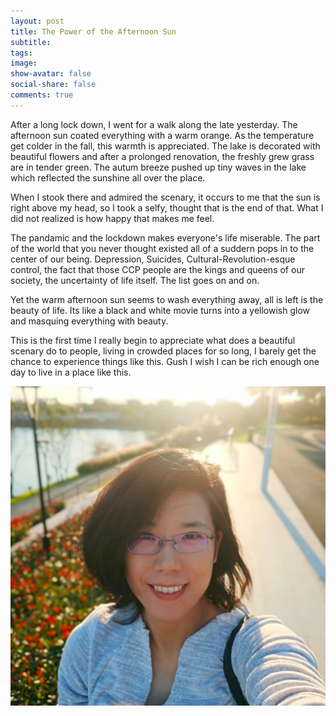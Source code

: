 ```yaml
---
layout: post
title: The Power of the Afternoon Sun
subtitle: 
tags: 
image: 
show-avatar: false
social-share: false
comments: true
---
```


After a long lock down, I went for a walk along the late yesterday. The afternoon sun coated everything with a warm orange. As the temperature get colder in the fall, this warmth is appreciated. The lake is decorated with beautiful flowers and after a prolonged renovation, the freshly grew grass are in tender green. The autum breeze pushed up tiny waves in the lake which reflected the sunshine all over the place. 

When I stook there and admired the scenary, it occurs to me that the sun is right above my head, so I took a selfy, thought that is the end of that. What I did not realized is how happy that makes me feel. 

The pandamic and the lockdown makes everyone's life miserable. The part of the world that you never thought existed all of a suddern pops in to the center of our being. Depression, Suicides, Cultural-Revolution-esque control, the fact that those CCP people are the kings and queens of our society, the uncertainty of life itself. The list goes on and on.

Yet the warm afternoon sun seems to wash everything away, all is left is the beauty of life. Its like a black and white movie turns into a yellowish glow and masquing everything with beauty. 

This is the first time I really begin to appreciate what does a beautiful scenary do to people, living in crowded places for so long, I barely get the chance to experience things like this. Gush I wish I can be rich enough one day to live in a place like this.

![1](/assets/img/avatar.jpg) 
